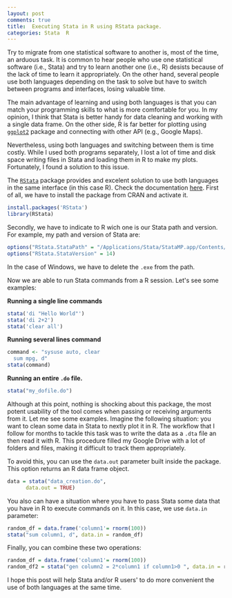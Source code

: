 ```yaml
---
layout: post
comments: true
title:  Executing Stata in R using RStata package.
categories: Stata  R
---
```


Try to migrate from one statistical software to another is, most of the time, an arduous task. It is common to hear people who use one statistical software (i.e., Stata) and try to learn another one (i.e., R) desists because of the lack of time to learn it appropriately. On the other hand, several people use both languages depending on the task to solve but have to switch between programs and interfaces, losing valuable time.

The main advantage of learning and using both languages is that you can match your programming skills to what is more comfortable for you.  In my opinion, I think that Stata is better handy for data cleaning and working with a single data frame. On the other side, R is far better for plotting using [`ggplot2`](https://ggplot2.tidyverse.org/) package and connecting with other API (e.g., Google Maps).

Nevertheless, using both languages and switching between them is time costly. While I used both programs separately, I lost a lot of time and disk space writing files in Stata and loading them in R to make my plots. Fortunately, I found a solution to this issue.

The [`RStata`](https://github.com/lbraglia/RStata) package provides and excelent solution to use both languages in the same interface (in this case R). Check the documentation [here](https://cran.r-project.org/web/packages/RStata/README.html). First of all, we have to install the package from CRAN and activate it.

```r
install.packages('RStata')
library(RStata)
```


Secondly, we have to indicate to R wich one is our Stata path and version. For example, my path and version of Stata are:

```r
options("RStata.StataPath" = "/Applications/Stata/StataMP.app/Contents/MacOS/stata-mp")
options("RStata.StataVersion" = 14)
```
In the case of Windows, we have to delete the `.exe` from the path.


Now we are able to run Stata commands from a R session. Let's see some examples:

**Running a single line commands**
```r
stata('di "Hello World"')
stata('di 2+2')
stata('clear all')
```
**Running several lines  command**
```r
command <- "sysuse auto, clear
  sum mpg, d"
stata(command)
```

**Running an entire `.do` file.**
```r
stata("my_dofile.do")
```
Although at this point, nothing is shocking about this package, the most potent usability of the tool comes when passing or receiving arguments from it. Let me see some examples. Imagine the following situation: you want to clean some data in Stata to nextly plot it in R. The workflow that I follow for months to tackle this task was to write the data as a `.dta` file an then read it with R. This procedure filled my Google Drive with a lot of folders and files, making it difficult to track them appropriately.

To avoid this, you can use the `data.out` parameter built inside the package. This option returns an R data frame object.
```r
data = stata("data_creation.do",
      data.out = TRUE)
```

You also can have a situation where you have to pass Stata some data that you have in R to execute commands on it. In this case, we use `data.in` parameter:

```r
random_df = data.frame('column1'= rnorm(100))
stata("sum column1, d", data.in = random_df)
```

Finally, you can combine these two operations:
```r
random_df = data.frame('column1'= rnorm(100))
random_df2 = stata("gen column2 = 2*column1 if column1>0 ", data.in = random_df, data.out = TRUE)
```

I hope this post will help Stata and/or R users' to do more convenient the use of both languages at the same time. 
